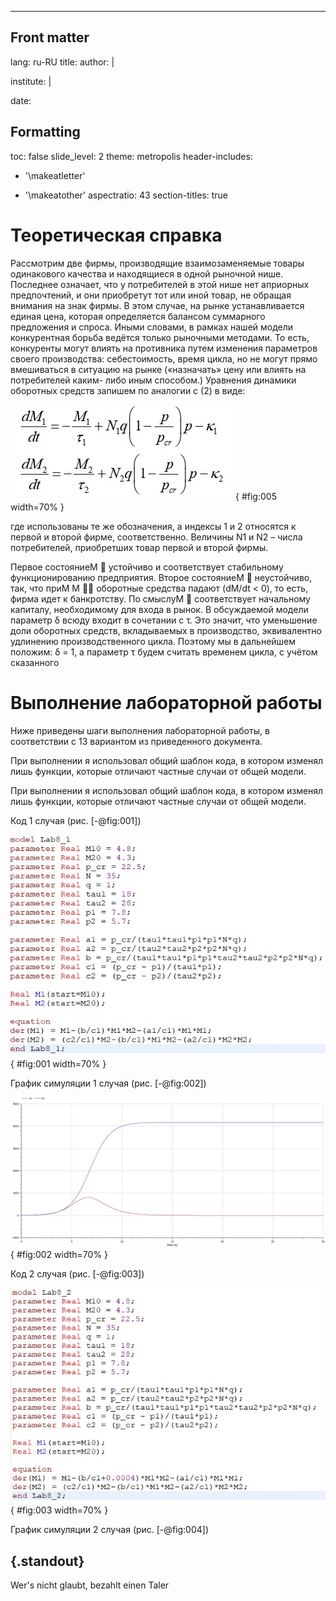 ---
## Front matter
lang: ru-RU
title: 
author: |

institute: |

date: 

## Formatting
toc: false
slide_level: 2
theme: metropolis
header-includes: 

 - '\makeatletter'

 - '\makeatother'
aspectratio: 43
section-titles: true

# Теоретическая справка

Рассмотрим две фирмы, производящие взаимозаменяемые товары
одинакового качества и находящиеся в одной рыночной нише. Последнее означает,
что у потребителей в этой нише нет априорных предпочтений, и они приобретут
тот или иной товар, не обращая внимания на знак фирмы.
В этом случае, на рынке устанавливается единая цена, которая определяется
балансом суммарного предложения и спроса. Иными словами, в рамках нашей
модели конкурентная борьба ведётся только рыночными методами. То есть,
конкуренты могут влиять на противника путем изменения параметров своего
производства: себестоимость, время цикла, но не могут прямо вмешиваться в
ситуацию на рынке («назначать» цену или влиять на потребителей каким-
либо иным способом.)
Уравнения динамики оборотных средств запишем по аналогии с (2) в виде: 

![Код 1](image/eq1.jpg){ #fig:005 width=70% }

где использованы те же обозначения, а индексы 1 и 2 относятся к первой и второй
фирме, соответственно. Величины N1 и N2 – числа потребителей, приобретших
товар первой и второй фирмы.

Первое состояниеM  устойчиво и соответствует стабильному
функционированию предприятия. Второе состояниеM  неустойчиво, так, что
приM M  оборотные средства падают (dM/dt < 0), то есть, фирма идет к
банкротству. По смыслуM  соответствует начальному капиталу, необходимому
для входа в рынок.
В обсуждаемой модели параметр δ всюду входит в сочетании с τ. Это значит,
что уменьшение доли оборотных средств, вкладываемых в производство,
эквивалентно удлинению производственного цикла. Поэтому мы в дальнейшем
положим: δ = 1, а параметр τ будем считать временем цикла, с учётом сказанного


# Выполнение лабораторной работы

Ниже приведены шаги выполнения лабораторной работы, в соответствии с 13 вариантом из приведенного документа.

При выполнении я использовал общий шаблон кода, в котором изменял лишь функции, которые отличают частные случаи от общей модели.

При выполнении я использовал общий шаблон кода, в котором изменял лишь функции, которые отличают частные случаи от общей модели.

Код 1 случая (рис. [-@fig:001])

![Код 1](image/code1.jpg){ #fig:001 width=70% }

График симуляции 1 случая (рис. [-@fig:002])

![График 1](image/graf2.jpg){ #fig:002 width=70% }

Код 2 случая (рис. [-@fig:003])

![Код 2](image/code2.jpg){ #fig:003 width=70% }

График симуляции 2 случая (рис. [-@fig:004])



## {.standout}

Wer's nicht glaubt, bezahlt einen Taler
